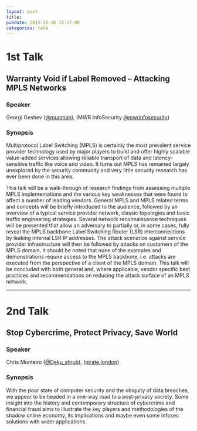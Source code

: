 ```yaml
---
layout: post
title: 
pubdate: 2015-12-16 13:37:00
categories: talk
---
```


# 1st Talk

## Warranty Void if Label Removed – Attacking MPLS Networks

### Speaker

Georgi Geshev ([@munmap](https://twitter.com/munmap)), (MWR InfoSecurity [@mwrinfosecurity](https://twitter.com/mwrinfosecurity))

### Synopsis

Multiprotocol Label Switching (MPLS) is certainly the most
prevalent service provider technology used by major players
to build and offer highly scalable value-added services
allowing reliable transport of data and latency-sensitive
traffic like voice and video. It turns out MPLS has remained
largely unexplored by the security community and very little
security research has ever been done in this area.

This talk will be a walk-through of research findings from
assessing multiple MPLS implementations and the various key
weaknesses that were found to affect a number of leading
vendors. General MPLS and MPLS related terms and concepts
will be briefly introduced to the audience, followed by an
overview of a typical service provider network, classic
topologies and basic traffic engineering strategies.
Several network reconnaissance techniques will be presented
that allow an adversary to partially or, in some cases,
fully reveal the MPLS backbone Label Switching Router (LSR)
interconnections by leaking internal LSR IP addresses. The
attack scenarios against service provider infrastructure
will then be followed by attacks on customers of the MPLS
domain. It should be noted that none of the examples and
demonstrations require access to the MPLS backbone, i.e.
attacks are executed from the perspective of a client of
the MPLS domain. This talk will be concluded with both
general and, where applicable, vendor specific best
practices and recommendations on reducing the attack
surface of an MPLS network.

<hr>

# 2nd Talk

## Stop Cybercrime, Protect Privacy, Save World

### Speaker

Chris Monteiro ([@Deku_shrub](https://twitter.com/Deku_shrub)), ([pirate.london](http://pirate.london))

### Synopsis

With the poor state of computer security and the ubiquity of data breaches,
we appear to be headed in a one-way road to a post-privacy society. Some insight
into the history and contemporary structure of cybercrime and financial fraud aims
to illustrate the key players and methodologies of the shadow online economy, its
implications and maybe even some infosec solutions with wider applications.
